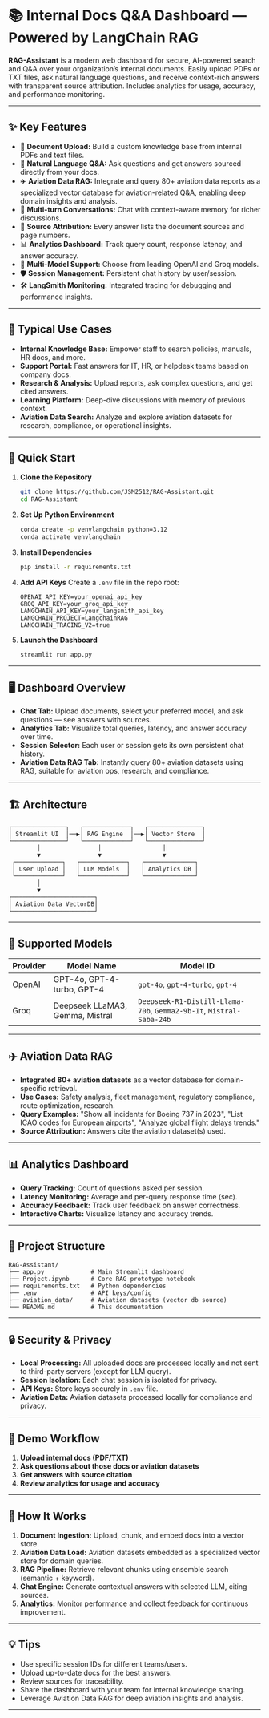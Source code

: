 # 📚 Internal Docs Q&A Dashboard — Powered by LangChain RAG

**RAG-Assistant** is a modern web dashboard for secure, AI-powered search and Q&A over your organization’s internal documents. Easily upload PDFs or TXT files, ask natural language questions, and receive context-rich answers with transparent source attribution. Includes analytics for usage, accuracy, and performance monitoring.

---

## ✨ Key Features

- 📄 **Document Upload:** Build a custom knowledge base from internal PDFs and text files.
- 💬 **Natural Language Q&A:** Ask questions and get answers sourced directly from your docs.
- ✈️ **Aviation Data RAG:** Integrate and query 80+ aviation data reports as a specialized vector database for aviation-related Q&A, enabling deep domain insights and analysis.
- 🔄 **Multi-turn Conversations:** Chat with context-aware memory for richer discussions.
- 🔎 **Source Attribution:** Every answer lists the document sources and page numbers.
- 📊 **Analytics Dashboard:** Track query count, response latency, and answer accuracy.
- 🤖 **Multi-Model Support:** Choose from leading OpenAI and Groq models.
- 🛡️ **Session Management:** Persistent chat history by user/session.
- 🛠️ **LangSmith Monitoring:** Integrated tracing for debugging and performance insights.

---

## 🏢 Typical Use Cases

- **Internal Knowledge Base:** Empower staff to search policies, manuals, HR docs, and more.
- **Support Portal:** Fast answers for IT, HR, or helpdesk teams based on company docs.
- **Research & Analysis:** Upload reports, ask complex questions, and get cited answers.
- **Learning Platform:** Deep-dive discussions with memory of previous context.
- **Aviation Data Search:** Analyze and explore aviation datasets for research, compliance, or operational insights.

---

## 🚀 Quick Start

1. **Clone the Repository**
   ```bash
   git clone https://github.com/JSM2512/RAG-Assistant.git
   cd RAG-Assistant
   ```

2. **Set Up Python Environment**
   ```bash
   conda create -p venvlangchain python=3.12
   conda activate venvlangchain
   ```

3. **Install Dependencies**
   ```bash
   pip install -r requirements.txt
   ```

4. **Add API Keys**
   Create a `.env` file in the repo root:
   ```env
   OPENAI_API_KEY=your_openai_api_key
   GROQ_API_KEY=your_groq_api_key
   LANGCHAIN_API_KEY=your_langsmith_api_key
   LANGCHAIN_PROJECT=LangchainRAG
   LANGCHAIN_TRACING_V2=true
   ```

5. **Launch the Dashboard**
   ```bash
   streamlit run app.py
   ```

---

## 🖥️ Dashboard Overview

- **Chat Tab:** Upload documents, select your preferred model, and ask questions — see answers with sources.
- **Analytics Tab:** Visualize total queries, latency, and answer accuracy over time.
- **Session Selector:** Each user or session gets its own persistent chat history.
- **Aviation Data RAG Tab:** Instantly query 80+ aviation datasets using RAG, suitable for aviation ops, research, and compliance.

---

## 🏗️ Architecture

```
┌───────────────┐   ┌─────────────┐   ┌───────────────┐
│ Streamlit UI  │──▶│ RAG Engine  │──▶│ Vector Store  │
└───────────────┘   └─────────────┘   └───────────────┘
        │                │                 │
        ▼                ▼                 ▼
 ┌─────────────┐   ┌─────────────┐   ┌──────────────┐
 │ User Upload │   │ LLM Models  │   │ Analytics DB │
 └─────────────┘   └─────────────┘   └──────────────┘
        │
        ▼
┌───────────────────────┐
│ Aviation Data VectorDB│
└───────────────────────┘
```

---

## 🤖 Supported Models

| Provider | Model Name                        | Model ID                   |
|----------|-----------------------------------|----------------------------|
| OpenAI   | GPT-4o, GPT-4-turbo, GPT-4        | `gpt-4o`, `gpt-4-turbo`, `gpt-4` |
| Groq     | Deepseek LLaMA3, Gemma, Mistral   | `Deepseek-R1-Distill-Llama-70b`, `Gemma2-9b-It`, `Mistral-Saba-24b` |

---

## ✈️ Aviation Data RAG

- **Integrated 80+ aviation datasets** as a vector database for domain-specific retrieval.
- **Use Cases:** Safety analysis, fleet management, regulatory compliance, route optimization, research.
- **Query Examples:** "Show all incidents for Boeing 737 in 2023", "List ICAO codes for European airports", "Analyze global flight delays trends."
- **Source Attribution:** Answers cite the aviation dataset(s) used.

---

## 📊 Analytics Dashboard

- **Query Tracking:** Count of questions asked per session.
- **Latency Monitoring:** Average and per-query response time (sec).
- **Accuracy Feedback:** Track user feedback on answer correctness.
- **Interactive Charts:** Visualize latency and accuracy trends.

---

## 📁 Project Structure

```
RAG-Assistant/
├── app.py             # Main Streamlit dashboard
├── Project.ipynb      # Core RAG prototype notebook
├── requirements.txt   # Python dependencies
├── .env               # API keys/config
├── aviation_data/     # Aviation datasets (vector db source)
└── README.md          # This documentation
```

---

## 🔒 Security & Privacy

- **Local Processing:** All uploaded docs are processed locally and not sent to third-party servers (except for LLM query).
- **Session Isolation:** Each chat session is isolated for privacy.
- **API Keys:** Store keys securely in `.env` file.
- **Aviation Data:** Aviation datasets processed locally for compliance and privacy.

---

## 🎥 Demo Workflow

1. **Upload internal docs (PDF/TXT)**
2. **Ask questions about those docs or aviation datasets**
3. **Get answers with source citation**
4. **Review analytics for usage and accuracy**

---

## 🧠 How It Works

1. **Document Ingestion:** Upload, chunk, and embed docs into a vector store.
2. **Aviation Data Load:** Aviation datasets embedded as a specialized vector store for domain queries.
3. **RAG Pipeline:** Retrieve relevant chunks using ensemble search (semantic + keyword).
4. **Chat Engine:** Generate contextual answers with selected LLM, citing sources.
5. **Analytics:** Monitor performance and collect feedback for continuous improvement.

---

## 💡 Tips

- Use specific session IDs for different teams/users.
- Upload up-to-date docs for the best answers.
- Review sources for traceability.
- Share the dashboard with your team for internal knowledge sharing.
- Leverage Aviation Data RAG for deep aviation insights and analysis.

---
